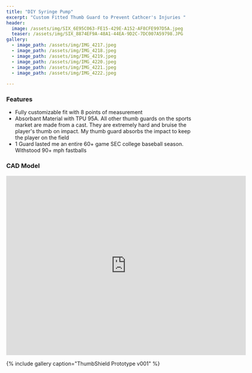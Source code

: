 ```yaml
---
title: "DIY Syringe Pump"
excerpt: "Custom Fitted Thumb Guard to Prevent Cathcer's Injuries "
header:
  image: /assets/img/SIX_6E95C063-FE15-429E-A152-AF8CFE997D5A.jpeg
  teaser: /assets/img/SIX_8874EF9A-48A1-44EA-9D2C-7DC007A59798.JPG
gallery:
  - image_path: /assets/img/IMG_4217.jpeg
  - image_path: /assets/img/IMG_4218.jpeg
  - image_path: /assets/img/IMG_4219.jpeg
  - image_path: /assets/img/IMG_4220.jpeg
  - image_path: /assets/img/IMG_4221.jpeg
  - image_path: /assets/img/IMG_4222.jpeg
   
---
```


### Features

* Fully customizable fit with 8 points of measurement
* Absorbant Material with TPU 95A. All other thumb guards on the sports market are made from a cast. They are extremely hard and bruise the player's thumb on impact. My thumb guard absorbs the impact to keep the player on the field
* 1 Guard lasted me an entire 60+ game SEC college baseball season. Withstood 90+ mph fastballs

### CAD Model
<iframe src="https://vanderbilt973.autodesk360.com/shares/public/SHd38bfQT1fb47330c99856122ffcac3c6bc?mode=embed" width="640" height="480" allowfullscreen="true" webkitallowfullscreen="true" mozallowfullscreen="true"  frameborder="0"></iframe>

{% include gallery caption="ThumbShield Prototype v001" %}

